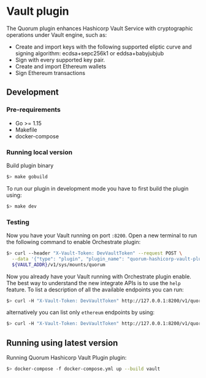 # Vault plugin

The Quorum plugin enhances Hashicorp Vault Service with cryptographic operations under Vault engine, such as:
 - Create and import keys with the following supported eliptic curve and signing algorithm: ecdsa+sepc256k1 or eddsa+babyjubjub
 - Sign with every supported key pair. 
 - Create and import Ethereum wallets
 - Sign Ethereum transactions

## Development

### Pre-requirements
- Go >= 1.15
- Makefile
- docker-compose

### Running local version

Build plugin binary
```bash
$> make gobuild
```

To run our plugin in development mode you have to first build the plugin using:
```bash
$> make dev
```

### Testing

Now you have your Vault running on port `:8200`. Open  a new terminal to run the following command to
enable Orchestrate plugin:
```bash
$> curl --header "X-Vault-Token: DevVaultToken" --request POST \
  --data '{"type": "plugin", "plugin_name": "quorum-hashicorp-vault-plugin", "config": {"force_no_cache": true, "passthrough_request_headers": ["X-Vault-Namespace"]} }' \
  ${VAULT_ADDR}/v1/sys/mounts/quorum
```

Now you already have your Vault running with Orchestrate plugin enable. The best way to understand the new
 integrate APIs is to use the `help` feature. To list a description of all the available endpoints you can run:
```bash
$> curl -H "X-Vault-Token: DevVaultToken" http://127.0.0.1:8200/v1/quorum?help=1
```

alternatively you can list only `ethereum` endpoints by using:
```bash
$> curl -H "X-Vault-Token: DevVaultToken" http://127.0.0.1:8200/v1/quorum/ethereum/accounts?help=1
```

## Running using latest version

Running Quorum Hashicorp Vault Plugin plugin:
```bash
$> docker-compose -f docker-compose.yml up --build vault
```

